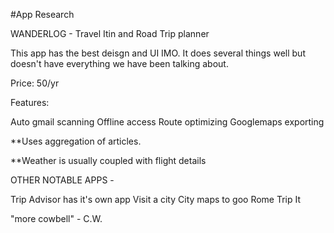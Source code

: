 #App Research

WANDERLOG - Travel Itin and Road Trip planner

This app has the best deisgn and UI IMO. It does several things well but doesn't have everything we have been talking about.

Price: 50/yr

Features:

Auto gmail scanning
Offline access
Route optimizing
Googlemaps exporting

**Uses aggregation of articles.

**Weather is usually coupled with flight details

OTHER NOTABLE APPS - 

Trip Advisor has it's own app
Visit a city
City maps to goo
Rome
Trip It


"more cowbell" - C.W.
